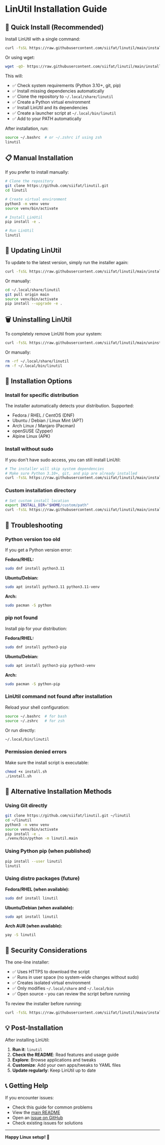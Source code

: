 # LinUtil Installation Guide

## 🚀 Quick Install (Recommended)

Install LinUtil with a single command:

```bash
curl -fsSL https://raw.githubusercontent.com/siifat/linutil/main/install.sh | bash
```

Or using wget:

```bash
wget -qO- https://raw.githubusercontent.com/siifat/linutil/main/install.sh | bash
```

This will:
- ✅ Check system requirements (Python 3.10+, git, pip)
- ✅ Install missing dependencies automatically
- ✅ Clone the repository to `~/.local/share/linutil`
- ✅ Create a Python virtual environment
- ✅ Install LinUtil and its dependencies
- ✅ Create a launcher script at `~/.local/bin/linutil`
- ✅ Add to your PATH automatically

After installation, run:
```bash
source ~/.bashrc  # or ~/.zshrc if using zsh
linutil
```

## 📋 Manual Installation

If you prefer to install manually:

```bash
# Clone the repository
git clone https://github.com/siifat/linutil.git
cd linutil

# Create virtual environment
python3 -m venv venv
source venv/bin/activate

# Install LinUtil
pip install -e .

# Run LinUtil
linutil
```

## 🔄 Updating LinUtil

To update to the latest version, simply run the installer again:

```bash
curl -fsSL https://raw.githubusercontent.com/siifat/linutil/main/install.sh | bash
```

Or manually:

```bash
cd ~/.local/share/linutil
git pull origin main
source venv/bin/activate
pip install --upgrade -e .
```

## 🗑️ Uninstalling LinUtil

To completely remove LinUtil from your system:

```bash
curl -fsSL https://raw.githubusercontent.com/siifat/linutil/main/uninstall.sh | bash
```

Or manually:

```bash
rm -rf ~/.local/share/linutil
rm -f ~/.local/bin/linutil
```

## 🔧 Installation Options

### Install for specific distribution

The installer automatically detects your distribution. Supported:
- Fedora / RHEL / CentOS (DNF)
- Ubuntu / Debian / Linux Mint (APT)
- Arch Linux / Manjaro (Pacman)
- openSUSE (Zypper)
- Alpine Linux (APK)

### Install without sudo

If you don't have sudo access, you can still install LinUtil:

```bash
# The installer will skip system dependencies
# Make sure Python 3.10+, git, and pip are already installed
curl -fsSL https://raw.githubusercontent.com/siifat/linutil/main/install.sh | bash
```

### Custom installation directory

```bash
# Set custom install location
export INSTALL_DIR="$HOME/custom/path"
curl -fsSL https://raw.githubusercontent.com/siifat/linutil/main/install.sh | bash
```

## 🐛 Troubleshooting

### Python version too old

If you get a Python version error:

**Fedora/RHEL:**
```bash
sudo dnf install python3.11
```

**Ubuntu/Debian:**
```bash
sudo apt install python3.11 python3.11-venv
```

**Arch:**
```bash
sudo pacman -S python
```

### pip not found

Install pip for your distribution:

**Fedora/RHEL:**
```bash
sudo dnf install python3-pip
```

**Ubuntu/Debian:**
```bash
sudo apt install python3-pip python3-venv
```

**Arch:**
```bash
sudo pacman -S python-pip
```

### LinUtil command not found after installation

Reload your shell configuration:

```bash
source ~/.bashrc  # for bash
source ~/.zshrc   # for zsh
```

Or run directly:
```bash
~/.local/bin/linutil
```

### Permission denied errors

Make sure the install script is executable:

```bash
chmod +x install.sh
./install.sh
```

## 📱 Alternative Installation Methods

### Using Git directly

```bash
git clone https://github.com/siifat/linutil.git ~/linutil
cd ~/linutil
python3 -m venv venv
source venv/bin/activate
pip install -e .
./venv/bin/python -m linutil.main
```

### Using Python pip (when published)

```bash
pip install --user linutil
linutil
```

### Using distro packages (future)

**Fedora/RHEL (when available):**
```bash
sudo dnf install linutil
```

**Ubuntu/Debian (when available):**
```bash
sudo apt install linutil
```

**Arch AUR (when available):**
```bash
yay -S linutil
```

## 🔐 Security Considerations

The one-line installer:
- ✅ Uses HTTPS to download the script
- ✅ Runs in user space (no system-wide changes without sudo)
- ✅ Creates isolated virtual environment
- ✅ Only modifies `~/.local/share` and `~/.local/bin`
- ✅ Open source - you can review the script before running

To review the installer before running:
```bash
curl -fsSL https://raw.githubusercontent.com/siifat/linutil/main/install.sh
```

## 💡 Post-Installation

After installing LinUtil:

1. **Run it**: `linutil`
2. **Check the README**: Read features and usage guide
3. **Explore**: Browse applications and tweaks
4. **Customize**: Add your own apps/tweaks to YAML files
5. **Update regularly**: Keep LinUtil up to date

## 📞 Getting Help

If you encounter issues:
- Check this guide for common problems
- View the [main README](README.md)
- Open an [issue on GitHub](https://github.com/siifat/linutil/issues)
- Check existing issues for solutions

---

**Happy Linux setup! 🐧**
